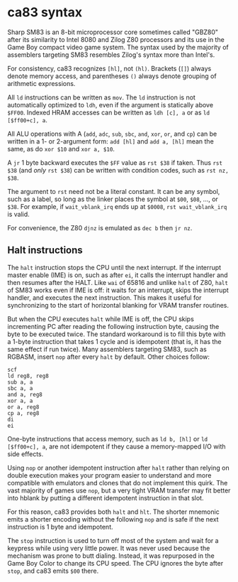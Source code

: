 ca83 syntax
===========
Sharp SM83 is an 8-bit microprocessor core sometimes called "GBZ80"
after its similarity to Intel 8080 and Zilog Z80 processors and its
use in the Game Boy compact video game system.  The syntax used by
the majority of assemblers targeting SM83 resembles Zilog's syntax
more than Intel's.

For consistency, ca83 recognizes `[hl]`, not `(hl)`.
Brackets (`[]`) always denote memory access, and parentheses `()`
always denote grouping of arithmetic expressions.

All `ld` instructions can be written as `mov`.  The `ld` instruction
is not automatically optimized to `ldh`, even if the argument is
statically above `$FF00`.  Indexed HRAM accesses can be written as
`ldh [c], a` or as `ld [$ff00+c], a`.

All ALU operations with A (`add`, `adc`, `sub`, `sbc`, `and`,
`xor`, `or`, and `cp`) can be written in a 1- or 2-argument form:
`add [hl]` and `add a, [hl]` mean the same, as do `xor $10` and
`xor a, $10`.

A `jr` 1 byte backward executes the `$FF` value as `rst $38` if
taken.  Thus `rst $38` (and _only_ `rst $38`) can be written with
condition codes, such as `rst nz, $38`.

The argument to `rst` need not be a literal constant.  It can be any
symbol, such as a label, so long as the linker places the symbol
at `$00`, `$08`, ..., or `$38`.  For example, if `wait_vblank_irq`
ends up at `$0008`, `rst wait_vblank_irq` is valid.

For convenience, the Z80 `djnz` is emulated as `dec b` then `jr nz`.

Halt instructions
-----------------
The `halt` instruction stops the CPU until the next interrupt.
If the interrupt master enable (IME) is on, such as after `ei`,
it calls the interrupt handler and then resumes after the HALT.
Like `wai` of 65816 and unlike `halt` of Z80, `halt` of SM83 works
even if IME is off: it waits for an interrupt, skips the interrupt
handler, and executes the next instruction.  This makes it useful
for synchronizing to the start of horizontal blanking for VRAM
transfer routines.

But when the CPU executes `halt` while IME is off, the CPU skips
incrementing PC after reading the following instruction byte,
causing the byte to be executed twice.  The standard workaround
is to fill this byte with a 1-byte instruction that takes 1 cycle
and is idempotent (that is, it has the same effect if run twice).
Many assemblers targeting SM83, such as RGBASM, insert `nop` after
every `halt` by default.  Other choices follow:

    scf
    ld reg8, reg8
    sub a, a
    sbc a, a
    and a, reg8
    xor a, a
    or a, reg8
    cp a, reg8
    di
    ei

One-byte instructions that access memory, such as `ld b, [hl]` or
`ld [$ff00+c], a`, are not idempotent if they cause a memory-mapped
I/O with side effects.

Using `nop` or another idempotent instruction after `halt` rather
than relying on double execution makes your program easier to
understand and more compatible with emulators and clones that do not
implement this quirk.  The vast majority of games use `nop`, but a
very tight VRAM transfer may fit better into hblank by putting a
different idempotent instruction in that slot.

For this reason, ca83 provides both `halt` and `hlt`.  The shorter
mnemonic emits a shorter encoding without the following `nop`
and is safe if the next instruction is 1 byte and idempotent.

The `stop` instruction is used to turn off most of the system and
wait for a keypress while using very little power.  It was never
used because the mechanism was prone to butt dialing.  Instead,
it was repurposed in the Game Boy Color to change its CPU speed.
The CPU ignores the byte after `stop`, and ca83 emits `$00` there.
